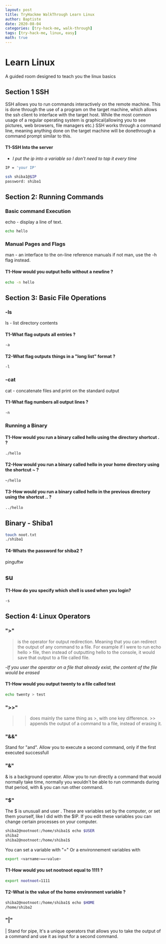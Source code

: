 ```yaml
---
layout: post
title: TryHackme WalkThrough Learn Linux 
author: Baptiste
date: 2020-08-04
categories: [try-hack-me, walk-through]
tags: [try-hack-me, linux, easy]
math: true
---
```


# Learn Linux

A guided room designed to teach you the linux basics

## Section 1 SSH 

SSH allows you to run commands interactively on the remote machine. 
This is done through the use of a program on the target machine, which allows the ssh client to interface with the target host.
While the most common usage of a regular operating system is graphical(allowing you to see pictures, web browsers, file managers etc.) SSH works through a command line, meaning anything done on the target machine will be donethrough a command prompt similar to this.

#### T1-SSH Into the server
- _I put the ip into a variable so I don't need to tap it every time_
```bash 
IP = 'your IP'
```
```bash
ssh shiba1@$IP
password: shiba1
```

## Section 2: Running Commands 

### Basic command Execution

echo - display a line of text.
```bash
echo hello
```

### Manual Pages and Flags
man - an interface to the on-line reference manuals
if not man, use the -h flag instead. 

#### T1-How would you output hello without a newline ?
```bash
echo -n hello
```

## Section 3: Basic File Operations

### -ls 
ls - list directory contents
#### T1-What flag outputs all entries ?
```bash
-a
```

#### T2-What flag outputs things in a "long list" format ?   
```bash
-l
```

### -cat
cat - concatenate files and print on the standard output
#### T1-What flag numbers all output lines ?  
```bash
-n
```

### Running a Binary

#### T1-How would you run a binary called hello using the directory shortcut . ?
```bash
./hello
```

#### T2-How would you run a binary called hello in your home directory using the shortcut ~ ?
```bash
~/hello
```

#### T3-How would you run a binary called hello in the previous directory using the shortcut .. ? 
```bash 
../hello
```

## Binary - Shiba1 
```bash
touch noot.txt
./shiba1
```
#### T4-Whats the password for shiba2 ?
pinguftw 

## su

#### T1-How do you specify which shell is used when you login?   
```bash
-s
```

## Section 4: Linux Operators

### ">" 
> is the operator for output redirection. Meaning that you can redirect the output of any command to a file. For example if I were to run echo hello > file, then instead of outputting hello to the console, it would save that output to a file called file.

-_If you user the operator on a file that already exist, the content of the file would be erased_

#### T1-How would you output twenty to a file called test
```bash 
echo twenty > test
```

### ">>" 
>> does mainly the same thing as >, with one key difference. >> appends the output of a command to a file, instead of erasing it.

### "&&" 
Stand for "and". Allow you to execute a second command, only if the first executed successfull

### "&"
& is a background operator. Allow you to run directly a command that would normally take time, normally you wouldn't be able
to run commands during that period, with & you can run other command. 

### "$"
The $ is unusuall and user . These are variables set by the computer, or set them yourself, like I did with the $IP.
If you edit these variables you can change certain processes on your computer. 
```bash
shiba2@nootnoot:/home/shiba1$ echo $USER
shiba2
shiba2@nootnoot:/home/shiba1$
```
You can set a variable with "="
Or a environnement variables with 
```bash 
export <varname>==<value>
```

#### T1-How would you set nootnoot equal to 1111 ?
```bash
export nootnoot=1111
```

#### T2-What is the value of the home environment variable ?
```bash
shiba2@nootnoot:/home/shiba1$ echo $HOME
/home/shiba2
```

### "|"
| Stand for pipe, It's a unique operators that allows you to take the output of a command and use it as input 
for a second command.
